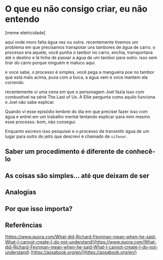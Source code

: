 # O que eu não consigo criar, eu não entendo

[meme eletricidade]

aqui onde moro falta água vez ou outra. recentemente tivemos um problema em que precisamos transpotar uns tambores de
água de carro. o processo era aquele, você punha o tambor no carro, enchia, transportava até o destino e lá tinha de
passar a água de um tambor para outro. isso sem tirar do carro porque ninguém é maluco aqui.

e voce sabe, o processo é simples, você pega a mangueira poe no tambor que está mais acima, puxa com a boca, a água vem
e voce mantem ela correndo.

recentemente vi uma cena em que o personagem Joel fazia isso com combustível na série The Last of Us. A Ellie pergunta
como aquilo funciona e Joel não sabe explicar.

Quando vi esse episódio lembrei do dia em que precisei fazer isso com água e entrei em um trabalho mental tentando
explicar para mim mesmo esse processo. bom, não consegui.

Enquanto escrevo isso pesquisei e o processo de transmitir água de um lugar para outro do jeito que descrevi é chamado de `sifonar`.

## Saber um procedimento é diferente de conhecê-lo

## As coisas são simples... até que deixam de ser

## Analogias

## Por que isso importa?

## Referências

[https://www.quora.com/What-did-Richard-Feynman-mean-when-he-said-What-I-cannot-create-I-do-not-understand](https://www.quora.com/What-did-Richard-Feynman-mean-when-he-said-What-I-cannot-create-I-do-not-understand)
[https://aosabook.org/en/](https://aosabook.org/en/)

